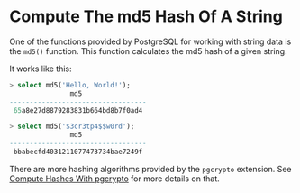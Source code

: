 # Compute The md5 Hash Of A String

One of the functions provided by PostgreSQL for working with string data is
the `md5()` function. This function calculates the md5 hash of a given string.

It works like this:

```sql
> select md5('Hello, World!');
               md5
----------------------------------
 65a8e27d8879283831b664bd8b7f0ad4

> select md5('$3cr3tp4$$w0rd');
               md5
----------------------------------
 bbabecfd4031211077473734bae7249f
```

There are more hashing algorithms provided by the `pgcrypto` extension. See
[Compute Hashes With pgcrypto](postgres/compute-hashes-with-pgcrypto.md) for
more details on that.
